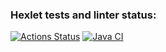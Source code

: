 ### Hexlet tests and linter status:
[![Actions Status](https://github.com/NataliVod/java-project-78/workflows/hexlet-check/badge.svg)](https://github.com/NataliVod/java-project-78/actions)
[![Java CI](https://github.com/NataliVod/java-project-78/actions/workflows/main.yml/badge.svg)](https://github.com/NataliVod/java-project-78/actions/workflows/main.yml)